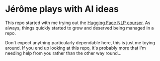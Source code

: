# Jérôme plays with AI ideas

This repo started with me trying out the [Hugging Face NLP courser](https://huggingface.co/learn/nlp-course/chapter1/3). As always, things quickly started
to grow and deserved being managed in a repo.

Don't expect anything particularly dependable here, this is just me toying 
around. If you end up looking at this repo, it's probably more that I'm needing help from you rather than the other way round...

